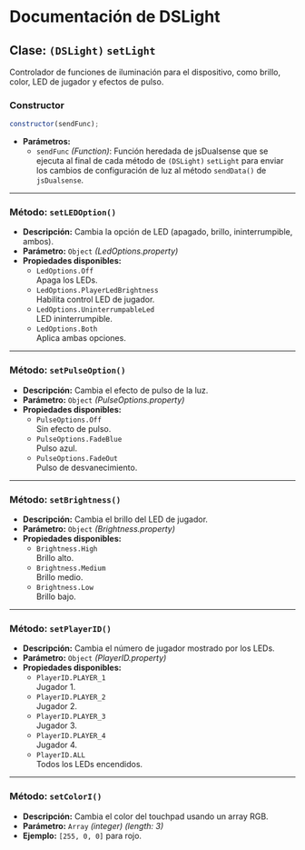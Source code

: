 # Documentación de DSLight

## Clase: `(DSLight)` `setLight`

Controlador de funciones de iluminación para el dispositivo, como brillo, color, LED de jugador y efectos de pulso.

### Constructor

```js
constructor(sendFunc);
```

- **Parámetros:**
  - `sendFunc` _(Function)_: Función heredada de jsDualsense que se ejecuta al final de cada método de `(DSLight)` `setLight` para enviar los cambios de configuración de luz al método `sendData()` de `jsDualsense`.

---

### Método: `setLEDOption()`

- **Descripción:** Cambia la opción de LED (apagado, brillo, ininterrumpible, ambos).
- **Parámetro:** `Object` _(LedOptions.property)_
- **Propiedades disponibles:**
  - `LedOptions.Off`<br>
    Apaga los LEDs.
  - `LedOptions.PlayerLedBrightness`<br>
    Habilita control LED de jugador.
  - `LedOptions.UninterrumpableLed`<br>
    LED ininterrumpible.
  - `LedOptions.Both`<br>
    Aplica ambas opciones.

---

### Método: `setPulseOption()`

- **Descripción:** Cambia el efecto de pulso de la luz.
- **Parámetro:** `Object` _(PulseOptions.property)_
- **Propiedades disponibles:**
  - `PulseOptions.Off`<br>
    Sin efecto de pulso.
  - `PulseOptions.FadeBlue`<br>
    Pulso azul.
  - `PulseOptions.FadeOut`<br>
    Pulso de desvanecimiento.

---

### Método: `setBrightness()`

- **Descripción:** Cambia el brillo del LED de jugador.
- **Parámetro:** `Object` _(Brightness.property)_
- **Propiedades disponibles:**
  - `Brightness.High`<br>
    Brillo alto.
  - `Brightness.Medium`<br>
    Brillo medio.
  - `Brightness.Low`<br>
    Brillo bajo.

---

### Método: `setPlayerID()`

- **Descripción:** Cambia el número de jugador mostrado por los LEDs.
- **Parámetro:** `Object` _(PlayerID.property)_
- **Propiedades disponibles:**
  - `PlayerID.PLAYER_1`<br>
    Jugador 1.
  - `PlayerID.PLAYER_2`<br>
    Jugador 2.
  - `PlayerID.PLAYER_3`<br>
    Jugador 3.
  - `PlayerID.PLAYER_4`<br>
    Jugador 4.
  - `PlayerID.ALL`<br>
    Todos los LEDs encendidos.

---

### Método: `setColorI()`

- **Descripción:** Cambia el color del touchpad usando un array RGB.
- **Parámetro:** `Array` _(integer)_ _(length: 3)_
- **Ejemplo:** `[255, 0, 0]` para rojo.
